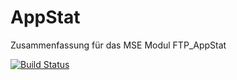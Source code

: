 # AppStat
Zusammenfassung für das MSE Modul FTP_AppStat

[![Build Status](https://travis-ci.org/HSR-Stud/AppStat.svg?branch=master)](https://travis-ci.org/HSR-Stud/AppStat)
